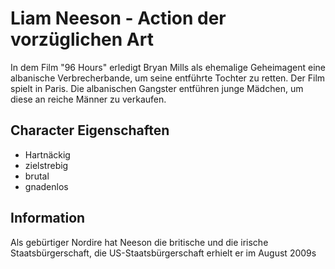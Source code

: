 # Liam Neeson - Action der vorzüglichen Art

In dem Film "96 Hours" erledigt Bryan Mills als ehemalige Geheimagent eine albanische Verbrecherbande, um seine entführte Tochter zu retten.
Der Film spielt in Paris. Die albanischen Gangster entführen junge Mädchen, um diese an reiche Männer zu verkaufen.

## Character Eigenschaften

* Hartnäckig
* zielstrebig
* brutal
* gnadenlos

## Information

Als gebürtiger Nordire hat Neeson die britische und die irische Staatsbürgerschaft, die US-Staatsbürgerschaft erhielt er im August 2009s


